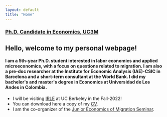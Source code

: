 ```yaml
---
layout: default
title: "Home"
---
```


### [Ph.D. Candidate in Economics, UC3M](http://economics.uc3m.es/personal/delgado-prieto/)

## Hello, welcome to my personal webpage! 

#### I am a 5th-year Ph.D. student interested in labor economics and applied microeconomics, with a focus on questions related to migration. I am also a pre-doc researcher at the Institute for Economic Analysis (IAE)-CSIC in Barcelona and a short-term consultant at the World Bank. I did my bachelor's and master's degree in Economics at Universidad de Los Andes in Colombia. 

- I will be visiting [IRLE](https://irle.berkeley.edu/) at UC Berkeley in the Fall-2022!
- You can download here a copy of my [CV](https://github.com/ludelgad/ludelgad.github.io/files/9427048/Delgado_CV.pdf).
- I am the co-organizer of the [Junior Economics of Migration Seminar](https://sites.google.com/view/the-economics-of-migration).
